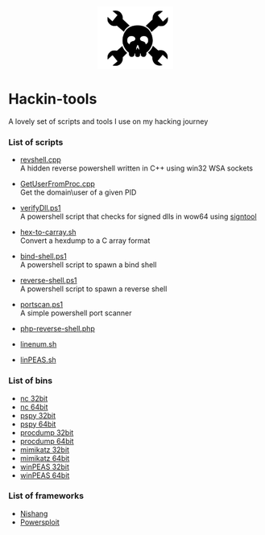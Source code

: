 <p align="center">
  <img src="https://github.com/lorenzoinvidia/Hackin-tools/blob/master/src/hack.png" alt="hack" width="150" />
</p>

# Hackin-tools
A lovely set of scripts and tools I use on my hacking journey 

### List of scripts

* [revshell.cpp](https://raw.githubusercontent.com/lorenzoinvidia/Hackin-tools/master/revshell.cpp)  
     A hidden reverse powershell written in C++ using win32 WSA sockets

* [GetUserFromProc.cpp](https://raw.githubusercontent.com/lorenzoinvidia/Hackin-tools/master/GetUserFromProc.cpp)  
    Get the domain\user of a given PID 

* [verifyDll.ps1](https://raw.githubusercontent.com/lorenzoinvidia/Hackin-tools/master/verifyDll.ps1)  
    A powershell script that checks for signed dlls in wow64 using [signtool](https://docs.microsoft.com/en-us/dotnet/framework/tools/signtool-exe)

* [hex-to-carray.sh](https://raw.githubusercontent.com/lorenzoinvidia/Hackin-tools/master/hex-to-carray.sh)  
    Convert a hexdump to a C array format

* [bind-shell.ps1](https://raw.githubusercontent.com/lorenzoinvidia/Hackin-tools/master/bind-shell.ps1)  
    A powershell script to spawn a bind shell

* [reverse-shell.ps1](https://raw.githubusercontent.com/lorenzoinvidia/Hackin-tools/master/reverse-shell.ps1)  
    A powershell script to spawn a reverse shell

* [portscan.ps1](https://raw.githubusercontent.com/lorenzoinvidia/Hackin-tools/master/reverse-shell.ps1)  
    A simple powershell port scanner

* [php-reverse-shell.php](https://raw.githubusercontent.com/pentestmonkey/php-reverse-shell/master/php-reverse-shell.php)

* [linenum.sh](https://raw.githubusercontent.com/rebootuser/LinEnum/master/LinEnum.sh)

* [linPEAS.sh](https://raw.githubusercontent.com/carlospolop/privilege-escalation-awesome-scripts-suite/master/linPEAS/linpeas.sh)


### List of bins

* [nc 32bit](https://github.com/lorenzoinvidia/Hackin-tools/blob/master/bins/nc32.exe?raw=true)
* [nc 64bit](https://github.com/lorenzoinvidia/Hackin-tools/blob/master/bins/nc64.exe?raw=true)
* [pspy 32bit](https://github.com/lorenzoinvidia/Hackin-tools/blob/master/bins/pspy32s?raw=true)
* [pspy 64bit](https://github.com/lorenzoinvidia/Hackin-tools/blob/master/bins/pspy64s?raw=true)
* [procdump 32bit](https://github.com/lorenzoinvidia/Hackin-tools/blob/master/bins/procdump32.exe?raw=true)
* [procdump 64bit](https://github.com/lorenzoinvidia/Hackin-tools/blob/master/bins/procdump64.exe?raw=true)
* [mimikatz 32bit](https://github.com/lorenzoinvidia/Hackin-tools/blob/master/bins/mimikatz32.exe?raw=true)
* [mimikatz 64bit](https://github.com/lorenzoinvidia/Hackin-tools/blob/master/bins/mimikatz64.exe?raw=true)
* [winPEAS 32bit](https://github.com/carlospolop/privilege-escalation-awesome-scripts-suite/blob/master/winPEAS/winPEASexe/winPEAS/bin/x86/Release/winPEAS.exe?raw=true)
* [winPEAS 64bit](https://github.com/carlospolop/privilege-escalation-awesome-scripts-suite/blob/master/winPEAS/winPEASexe/winPEAS/bin/x64/Release/winPEAS.exe?raw=true)

### List of frameworks
* [Nishang](https://github.com/samratashok/nishang/archive/master.zip)
* [Powersploit](https://github.com/PowerShellMafia/PowerSploit/archive/master.zip)
